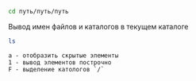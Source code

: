 ```bash
cd путь/путь/путь
```

Вывод имен файлов и каталогов в текущем каталоге
```bash
ls
```
```
a - отобразить скрытые элементы
1 - вывод элементов построчно
F - выделение катологов `/`
```
